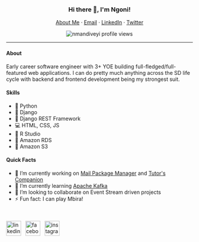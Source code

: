 <p align="center">
  <h3 align="center">Hi there 👋, I'm Ngoni!</h3>
</p>
<p align="center">
    <a href="https://nmandiveyi.com">About Me</a>
    ·
    <a href="ngonidzashehh@gmail.com">Email</a>
    ·
    <a href="https://linkedin.com/in/nmandiveyi">LinkedIn</a>
    ·
    <a href="https://twitter.com/ngoni.mandiveyi">Twitter</a>
</p>

<p align="center"> 
  <img align="center" src="https://komarev.com/ghpvc/?username=nmandiveyi&color=blue&style=flat-square" alt="nmandiveyi profile views" />
</p>

<hr/>

#### About
Early career software engineer with 3+ YOE building full-fledged/full-featured web applications. I can do pretty much anything across the SD life cycle with backend and frontend development being my strongest suit. 

#### Skills
* :snake: Python
* :snake: Django
* :snake: Django REST Framework
* :computer: HTML, CSS, JS
* :notebook_with_decorative_cover: R Studio
* :abacus: Amazon RDS 
* :basket: Amazon S3

#### Quick Facts
- 🔭 I’m currently working on [Mail Package Manager](https://github.com/nmandiveyi/mail-package-manager) and [Tutor's Companion](https://github.com/nmandiveyi/tutor-companion)
- 🌱 I’m currently learning [Apache Kafka](https://kafka.apache.org/documentation/) 
- 👯 I’m looking to collaborate on Event Stream driven projects 
- ⚡ Fun fact: I can play Mbira!

<br>

[<img src='https://cdn.jsdelivr.net/npm/simple-icons@3.0.1/icons/linkedin.svg' alt='linkedin' height='40'>](https://www.linkedin.com/in/nmandiveyi/) &nbsp;   [<img src='https://cdn.jsdelivr.net/npm/simple-icons@3.0.1/icons/facebook.svg' alt='facebook' height='40'>](https://www.facebook.com/ngoni.mandiveyi) &nbsp;  [<img src='https://cdn.jsdelivr.net/npm/simple-icons@3.0.1/icons/instagram.svg' alt='instagram' height='40'>](https://www.instagram.com/ngoni.mandiveyi/)  
